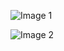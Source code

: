 ![Image 1](/main/elyspbrminecraft.png)

![Image 2](https://api.mcpedl.com/storage/submissions/187054/images/elys-pbr_2.png)
